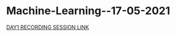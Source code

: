 # Machine-Learning--17-05-2021

[DAY1 RECORDING SESSION LINK](https://transcripts.gotomeeting.com/#/s/11e5263fbcca7c77c57e9634de49de345b37d57245510bcf5d184f41a6ac714e)
